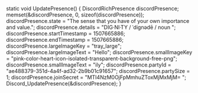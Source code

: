 static void UpdatePresence()
{
    DiscordRichPresence discordPresence;
    memset(&discordPresence, 0, sizeof(discordPresence));
    discordPresence.state = "The sense that you have of your own importance and value.";
    discordPresence.details = "DIG·NI·TY / ˈdiɡnədē / noun ";
    discordPresence.startTimestamp = 1507665886;
    discordPresence.endTimestamp = 1507665886;
    discordPresence.largeImageKey = "tray_large";
    discordPresence.largeImageText = "Hello";
    discordPresence.smallImageKey = "pink-color-heart-icon-isolated-transparent-background-free-png";
    discordPresence.smallImageText = "ily";
    discordPresence.partyId = "ae488379-351d-4a4f-ad32-2b9b01c91657";
    discordPresence.partySize = 1;
    discordPresence.joinSecret = "MTI4NzM0OjFpMmhuZToxMjMxMjM= ";
    Discord_UpdatePresence(&discordPresence);
}
